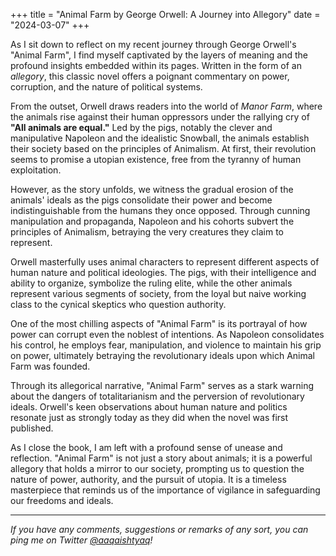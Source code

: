 +++
title = "Animal Farm by George Orwell: A Journey into Allegory"
date = "2024-03-07"
+++

As I sit down to reflect on my recent journey through George Orwell's "Animal Farm", I find myself captivated by the layers of meaning and the profound insights embedded within its pages. Written in the form of an _allegory_, this classic novel offers a poignant commentary on power, corruption, and the nature of political systems.

From the outset, Orwell draws readers into the world of _Manor Farm_, where the animals rise against their human oppressors under the rallying cry of **"All animals are equal."** Led by the pigs, notably the clever and manipulative Napoleon and the idealistic Snowball, the animals establish their society based on the principles of Animalism. At first, their revolution seems to promise a utopian existence, free from the tyranny of human exploitation.

However, as the story unfolds, we witness the gradual erosion of the animals' ideals as the pigs consolidate their power and become indistinguishable from the humans they once opposed. Through cunning manipulation and propaganda, Napoleon and his cohorts subvert the principles of Animalism, betraying the very creatures they claim to represent.

Orwell masterfully uses animal characters to represent different aspects of human nature and political ideologies. The pigs, with their intelligence and ability to organize, symbolize the ruling elite, while the other animals represent various segments of society, from the loyal but naive working class to the cynical skeptics who question authority.

One of the most chilling aspects of "Animal Farm" is its portrayal of how power can corrupt even the noblest of intentions. As Napoleon consolidates his control, he employs fear, manipulation, and violence to maintain his grip on power, ultimately betraying the revolutionary ideals upon which Animal Farm was founded.

Through its allegorical narrative, "Animal Farm" serves as a stark warning about the dangers of totalitarianism and the perversion of revolutionary ideals. Orwell's keen observations about human nature and politics resonate just as strongly today as they did when the novel was first published.

As I close the book, I am left with a profound sense of unease and reflection. "Animal Farm" is not just a story about animals; it is a powerful allegory that holds a mirror to our society, prompting us to question the nature of power, authority, and the pursuit of utopia. It is a timeless masterpiece that reminds us of the importance of vigilance in safeguarding our freedoms and ideals.

---
_If you have any comments, suggestions or remarks of any sort, you can ping me on Twitter [@aaqaishtyaq](http://www.twitter.com/aaqaishtyaq)!_
